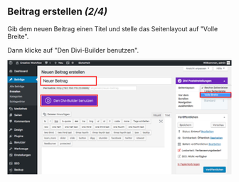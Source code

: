 ## Beitrag erstellen *(2/4)*

Gib dem neuen Beitrag einen Titel und stelle das Seitenlayout auf "Volle Breite".

Dann klicke auf "Den Divi-Builder benutzen".

![image](./assets/use_divi_builder.jpg)
